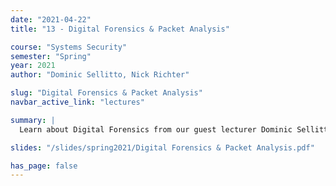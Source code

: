 ```yaml
---
date: "2021-04-22"
title: "13 - Digital Forensics & Packet Analysis"

course: "Systems Security"
semester: "Spring"
year: 2021
author: "Dominic Sellitto, Nick Richter"

slug: "Digital Forensics & Packet Analysis"
navbar_active_link: "lectures"

summary: |
  Learn about Digital Forensics from our guest lecturer Dominic Sellitto

slides: "/slides/spring2021/Digital Forensics & Packet Analysis.pdf"

has_page: false
---
```

